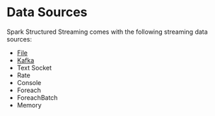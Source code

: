 # Data Sources

Spark Structured Streaming comes with the following streaming data sources:

* [File](file/index.md)
* [Kafka](kafka/index.md)
* Text Socket
* Rate
* Console
* Foreach
* ForeachBatch
* Memory
